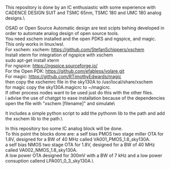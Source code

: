 This repository is done by an IC enthusiastic with some experience with CADENCE DESIGN SUIT and TSMC 65nm, TSMC 180 and UMC 180 analog designs.\


OSAD or Open Source Automatic design are test scipts behing developed in order to automate analog design of open source tools.\
You need xschem installed and the open PDKS and ngspice, and magic. This only works in linux/wsl.\
For xschem:
xschem: https://github.com/StefanSchippers/xschem \
Install xterm for integration of ngspice with xschem \
sudo apt-get install xterm \
For ngspice:
https://ngspice.sourceforge.io/ <br>
For the Open PDK:
https://github.com/efabless/volare.git <br>
For magic:
https://github.com/RTimothyEdwards/magic <br>
then copy the xschemrc file in the sky130A to /usr/local/share/xschem <br>
for magic copy the sky130A.magicrc to ~/magicrc. <br>
If other process nodes want to be used just do this with the other files. <br>
i advise the use of chatgpt to ease installation because of the dependencies\
open the file with "xschem [filename]" and simulate\

It includes a simple python script to add the pythonm lib to the path and add the xschem lib to the path.\

In this repository too some IC analog block will be done.\
To this point the blocks done are:
a self bias PMOS two stage miller OTA for 1.8V, designed for a BW of 40 MHz called VA001_PMOS_1.8_sky130A.\
a self bias NMOS two stage  OTA for 1.8V, designed for a BW of 40 MHz called VA002_NMOS_1.8_sky130A.\
A low power OTA designed for 300mV with a BW of 7 kHz and a low power consuption callend LPA001_0_3_sky130A.\






